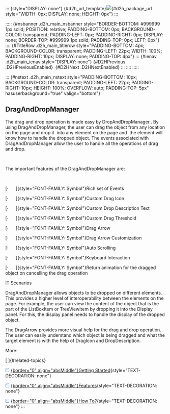 ::: {style="DISPLAY: none"}
[](ms-xhelp:///?Id=d2h_url_template){#d2h_url_template}![](!package_url!){#d2h_package_url style="WIDTH: 0px; DISPLAY: none; HEIGHT: 0px"}
:::

::::: {#nsbanner .d2h_main_nsbanner style="BORDER-BOTTOM: #999999 1px solid; POSITION: relative; PADDING-BOTTOM: 0px; BACKGROUND-COLOR: transparent; PADDING-LEFT: 0px; PADDING-RIGHT: 0px; DISPLAY: none; BORDER-TOP: #999999 1px solid; PADDING-TOP: 0px; LEFT: 0px"}
:::: {#TitleRow .d2h_main_titlerow style="PADDING-BOTTOM: 4px; BACKGROUND-COLOR: transparent; PADDING-LEFT: 22px; WIDTH: 100%; PADDING-RIGHT: 10px; DISPLAY: none; PADDING-TOP: 4px"}
::: {#ienav .d2h_main_ienav style="DISPLAY: none"}
[](ms-xhelp:///?Id=d1daad90-5a93-46d7-a3e4-b6a02cb76544){#D2HPrevious .D2HPreviousEnabled}  [](ms-xhelp:///?Id=54e24dfa-0c2b-472f-b4e7-7247104f26b9){#D2HNext .D2HNextEnabled}
:::
::::
:::::

::: {#nstext .d2h_main_nstext style="PADDING-BOTTOM: 10px; BACKGROUND-COLOR: transparent; PADDING-LEFT: 22px; PADDING-RIGHT: 10px; HEIGHT: 100%; OVERFLOW: auto; PADDING-TOP: 5px" hasuserbackground="true" valign="bottom"}
## DragAndDropManager

The drag and drop operation is made easy by DropAndDropManager.. By using DragAndDropManager, the user can drag the object from any location on the page and drop it  into any element on the page and  the element will know how to handle the dropped object. The events associated with DragAndDropManager allow the user to handle all the operations of drag and drop.

 

The important features of the DragAndDropManager are:

 

[·      ]{style="FONT-FAMILY: Symbol"}Rich set of Events

[·      ]{style="FONT-FAMILY: Symbol"}Custom Drag Icon

[·      ]{style="FONT-FAMILY: Symbol"}Custom Drop Description Text

[·      ]{style="FONT-FAMILY: Symbol"}Custom Drag Threshold

[·      ]{style="FONT-FAMILY: Symbol"}Drag Arrow

[·      ]{style="FONT-FAMILY: Symbol"}Drag Arrow Customization

[·      ]{style="FONT-FAMILY: Symbol"}Auto Scrolling

[·      ]{style="FONT-FAMILY: Symbol"}Keyboard Interaction

[·      ]{style="FONT-FAMILY: Symbol"}Return animation for the dragged object on cancelling the drag operation

IT Scenarios

DragAndDropManager allows objects to be dropped on different elements. This provides a higher level of interoperability between the elements on the page. For example, the user can view the content of the object that is the part of the ListBoxItem or TreeViewItem by dropping it into the Display panel. For this, the display panel needs to handle the display of the dropped object.

The DragArrow provides more visual help for the drag and drop operation. The user can easily understand which object is being dragged and what the target element is with the help of DragIcon and DropDescription.

More:

[ ]{#related-topics}

[![](../button.gif){border="0" align="absMiddle"}Getting Started](ms-xhelp:///?Id=54e24dfa-0c2b-472f-b4e7-7247104f26b9){style="TEXT-DECORATION: none"}

[![](../button.gif){border="0" align="absMiddle"}Features](ms-xhelp:///?Id=c9e8ff2a-64d7-4638-934c-1770070a7d68){style="TEXT-DECORATION: none"}

[![](../button.gif){border="0" align="absMiddle"}How To?](ms-xhelp:///?Id=e442e62f-746e-4582-aed0-1821759f6e45){style="TEXT-DECORATION: none"}
:::

